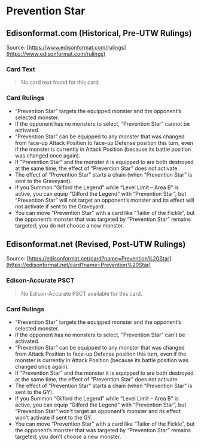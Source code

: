 # Prevention Star

## Edisonformat.com (Historical, Pre-UTW Rulings)

Source: [https://www.edisonformat.com/rulings](https://www.edisonformat.com/rulings)

### Card Text

> No card text found for this card.

### Card Rulings

*   “Prevention Star” targets the equipped monster and the opponent’s selected monster.
*   If the opponent has no monsters to select, “Prevention Star” cannot be activated.
*   “Prevention Star” can be equipped to any monster that was changed from face-up Attack Position to face-up Defense position this turn, even if the monster is currently in Attack Position (because its battle position was changed once again).
*   If “Prevention Star” and the monster it is equipped to are both destroyed at the same time, the effect of “Prevention Star” does not activate.
*   The effect of “Prevention Star” starts a chain (when “Prevention Star” is sent to the Graveyard).
*   If you Summon “Gilford the Legend” while “Level Limit – Area B” is active, you can equip “Gilford the Legend” with “Prevention Star”, but “Prevention Star” will not target an opponent’s monster and its effect will not activate if sent to the Graveyard.
*   You can move “Prevention Star” with a card like “Tailor of the Fickle”, but the opponent’s monster that was targeted by “Prevention Star” remains targeted; you do not choose a new monster.

## Edisonformat.net (Revised, Post-UTW Rulings)

Source: [https://edisonformat.net/card?name=Prevention%20Star](https://edisonformat.net/card?name=Prevention%20Star)

### Edison-Accurate PSCT

> No Edison-Accurate PSCT available for this card.

### Card Rulings

*   “Prevention Star” targets the equipped monster and the opponent’s selected monster.
*   If the opponent has no monsters to select, “Prevention Star” can't be activated.
*   “Prevention Star” can be equipped to any monster that was changed from Attack Position to face-up Defense position this turn, even if the monster is currently in Attack Position (because its battle position was changed once again).
*   If “Prevention Star” and the monster it is equipped to are both destroyed at the same time, the effect of “Prevention Star” does not activate.
*   The effect of “Prevention Star” starts a chain (when “Prevention Star” is sent to the GY).
*   If you Summon “Gilford the Legend” while “Level Limit – Area B” is active, you can equip “Gilford the Legend” with “Prevention Star”, but “Prevention Star” won't target an opponent’s monster and its effect won't activate if sent to the GY.
*   You can move “Prevention Star” with a card like “Tailor of the Fickle”, but the opponent’s monster that was targeted by “Prevention Star” remains targeted; you don't choose a new monster.
            